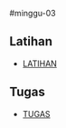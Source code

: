 #minggu-03

## Latihan
* [LATIHAN](/minggu-03/latihan.md)

## Tugas
* [TUGAS](/minggu-03/latihan.md)
